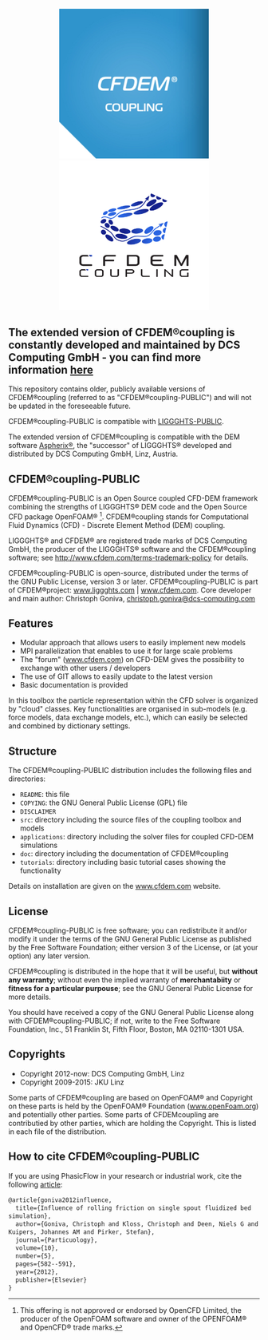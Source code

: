 <div align ="center">

<p float="left">
  <img src="doc/cfdem_logo.jpg" width="300" />
  <img src="doc/cfdem_logo2.png" width="300" /> 
</p>
  
</div>

## The extended version of CFDEM®coupling is constantly developed and maintained by DCS Computing GmbH - you can find more information [here](https://www.aspherix-dem.com/software/cfdemcoupling-functionalities/)

This repository contains older, publicly available versions of CFDEM®coupling (referred to as "CFDEM®coupling-PUBLIC") and will not be updated in the foreseeable future.

CFDEM®coupling-PUBLIC is compatible with [LIGGGHTS-PUBLIC](https://github.com/CFDEMproject/LIGGGHTS-PUBLIC).

The extended version of CFDEM®coupling is compatible with the DEM software [Aspherix®](https://www.aspherix-dem.com/), the "successor" of LIGGGHTS® developed and distributed by DCS Computing GmbH, Linz, Austria.

</div>

## CFDEM®coupling-PUBLIC

CFDEM®coupling-PUBLIC is an Open Source coupled CFD-DEM framework combining the strengths of LIGGGHTS® DEM code and the Open Source CFD package OpenFOAM® [^1]. CFDEM®coupling stands for Computational Fluid Dynamics (CFD) - Discrete Element Method (DEM) coupling.

LIGGGHTS® and CFDEM® are registered trade marks of DCS Computing GmbH, the producer of the LIGGGHTS® software and the CFDEM®coupling software; see http://www.cfdem.com/terms-trademark-policy for details.

CFDEM®coupling-PUBLIC  is open-source, distributed under the terms of the GNU Public License, version 3 or later. CFDEM®coupling-PUBLIC is part of CFDEM®project: www.liggghts.com | www.cfdem.com. Core developer and main author: Christoph Goniva, christoph.goniva@dcs-computing.com

[^1]: This offering is not approved or endorsed by OpenCFD Limited, the producer of the OpenFOAM software and owner of the OPENFOAM® and OpenCFD® trade marks.

</div>

## Features

* Modular approach that allows users to easily implement new models
* MPI parallelization that enables to use it for large scale problems
* The "forum" (www.cfdem.com) on CFD-DEM gives the possibility to exchange with other users / developers
* The use of GIT allows to easily update to the latest version
* Basic documentation is provided

In this toolbox the particle representation within the CFD solver is organized by "cloud" classes. Key functionalities are organised in sub-models (e.g. force models, data exchange models, etc.), which can easily be selected and combined by dictionary settings.

</div>

## Structure
The CFDEM®coupling-PUBLIC distribution includes the following files and directories:

* `README`: this file
* `COPYING`: the GNU General Public License (GPL) file
* `DISCLAIMER`
* `src`: directory including the source files of the coupling toolbox and models
* `applications`: directory including the solver files for coupled CFD-DEM simulations
* `doc`: directory including the documentation of CFDEM®coupling
* `tutorials`: directory including basic tutorial cases showing the functionality

Details on installation are given on the www.cfdem.com website.

</div>

## License

CFDEM®coupling-PUBLIC is free software; you can redistribute it and/or modify it under the terms of the GNU General Public License as published by the Free Software Foundation; either version 3 of the License, or (at your option) any later version.

CFDEM®coupling is distributed in the hope that it will be useful, but **without any warranty**; without even the implied warranty of **merchantabiity** or **fitness for a particular purpouse**; see the GNU General Public License for more details.

You should have received a copy of the GNU General Public License along with CFDEM®coupling-PUBLIC; if not, write to the Free Software Foundation, Inc., 51 Franklin St, Fifth Floor, Boston, MA 02110-1301 USA.

</div>

## Copyrights
* Copyright 2012-now: DCS Computing GmbH, Linz
* Copyright 2009-2015: JKU Linz

Some parts of CFDEM®coupling are based on OpenFOAM® and Copyright on these parts is held by the OpenFOAM® Foundation (www.openFoam.org) and potentially other parties. Some parts of CFDEMcoupling are contributied by other parties, which are holding the Copyright. This is listed in each file of the distribution.

## How to cite CFDEM®coupling-PUBLIC
If you are using PhasicFlow in your research or industrial work, cite the following [article](https://doi.org/10.1016/j.partic.2012.05.002):
```
@article{goniva2012influence,
  title={Influence of rolling friction on single spout fluidized bed simulation},
  author={Goniva, Christoph and Kloss, Christoph and Deen, Niels G and Kuipers, Johannes AM and Pirker, Stefan},
  journal={Particuology},
  volume={10},
  number={5},
  pages={582--591},
  year={2012},
  publisher={Elsevier}
}
```
